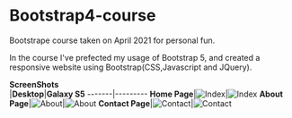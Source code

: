 # Bootstrap4-course
Bootstrape course taken on April 2021 for personal fun.

In the course I've prefected my usage of Bootstrap 5, and created a responsive website using Bootstrap(CSS,Javascript and JQuery).

**ScreenShots**</br>
|**Desktop**|**Galaxy S5**
-------|---------
**Home Page**|<img src="https://github.com/RoiSukenik/Bootstrap4-course/blob/main/Bootstrap4/conFusion/screenshots/index.png" alt ="Index" heigth="50%" witdh="50%" >|<img src="https://github.com/RoiSukenik/Bootstrap4-course/blob/main/Bootstrap4/conFusion/screenshots/indexS5.png" alt ="Index"  heigth="50%">
**About Page**|<img src="https://github.com/RoiSukenik/Bootstrap4-course/blob/main/Bootstrap4/conFusion/screenshots/aboutus.png" alt ="About" heigth="50%" witdh="50%">|<img src="https://github.com/RoiSukenik/Bootstrap4-course/blob/main/Bootstrap4/conFusion/screenshots/aboutusS5.png" alt ="About" heigth="50%">
**Contact Page**|<img src="https://github.com/RoiSukenik/Bootstrap4-course/blob/main/Bootstrap4/conFusion/screenshots/contactus.png" alt ="Contact" heigth="50%" witdh="50%">|<img src="https://github.com/RoiSukenik/Bootstrap4-course/blob/main/Bootstrap4/conFusion/screenshots/contactusS5.png" alt ="Contact" heigth="50%">


